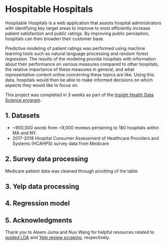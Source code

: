 # Hospitable Hospitals
Hospitable Hospitals is a web application that assists hospital administrators with identifying key target areas to improve to most efficiently increase patient satisfaction and public ratings. By improving public perception, hospitals can then broaden their customer base.

Predictive modeling of patient ratings was performed using machine learning tools such as natural language processing and random forest regression. The results of the modeling provide hospitals with information about their performance on various measures compared to other hospitals, the relative importance of these measures in general, and what representative content online concerning these topics are like. Using this data, hospitals would then be able to make informed decisions on which aspects they would like to focus on.

This project was completed in 3 weeks as part of the [Insight Health Data Science program](https://www.insighthealthdata.com).

## 1. Datasets
- ~900,000 words from ~9,000 reviews pertaining to 180 hospitals within MA and NY.
- 2017-2018 Hospital Consumer Assessment of Healthcare Providers and Systems (HCAHPS) survey data from Medicare 

## 2. Survey data processing
Medicare patient data was cleaned through pivotting of the table  

## 3. Yelp data processing


## 4. Regression model


## 5. Acknowledgments
Thank you to Aleem Juma and Nuo Wang for helpful resources related to [guided LDA](http://scignconsulting.com/2019/03/09/guided-lda/) and [Yelp review scraping](https://github.com/nuwapi/DoctorSnapshot), respectively.
